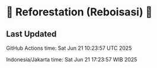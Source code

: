
# 🌳 Reforestation (Reboisasi) 🌲

## Last Updated

GitHub Actions time: Sat Jun 21 10:23:57 UTC 2025

Indonesia/Jakarta time: Sat Jun 21 17:23:57 WIB 2025
